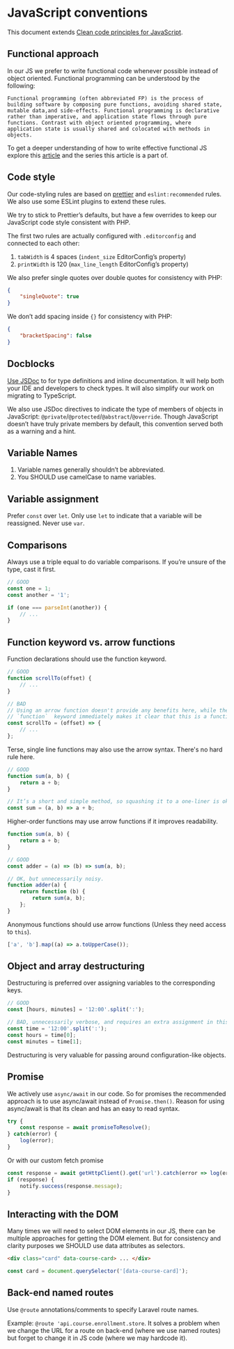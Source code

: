 # JavaScript conventions

This document extends
[Clean code principles for JavaScript](https://interactiondesignfoundation.github.io/handbook/library/front-end/clean-code-js.html).

## Functional approach

In our JS we prefer to write functional code whenever possible instead of object oriented. Functional programming can be understood by the following:

`Functional programming (often abbreviated FP) is the process of building software by composing pure functions, avoiding shared state, mutable data,and side-effects. Functional programming is declarative rather than imperative, and application state flows through pure functions. Contrast with object oriented programming, where application state is usually shared and colocated with methods in objects.`

To get a deeper understanding of how to write effective functional JS explore this [article](https://medium.com/javascript-scene/master-the-javascript-interview-what-is-functional-programming-7f218c68b3a0) and the series this article is a part of.

## Code style

Our code-styling rules are based on [prettier](https://github.com/prettier/prettier) and `eslint:recommended` rules. We
also use some ESLint plugins to extend these rules.

We try to stick to Prettier’s defaults, but have a few overrides to keep our JavaScript code style consistent with PHP.

The first two rules are actually configured with `.editorconfig` and connected to each other:

1.  `tabWidth` is 4 spaces (`indent_size` EditorConfig’s property)
1.  `printWidth` is 120 (`max_line_length` EditorConfig’s property)

We also prefer single quotes over double quotes for consistency with PHP:

```json
{
    "singleQuote": true
}
```

We don’t add spacing inside `{}` for consistency with PHP:

```json
{
    "bracketSpacing": false
}
```

## Docblocks

[Use JSDoc](./hints/jsdoc.md) to for type definitions and inline documentation. It will help both your IDE and
developers to check types. It will also simplify our work on migrating to TypeScript.

We also use JSDoc directives to indicate the type of members of objects in JavaScript:
`@private`/`@protected`/`@abstract`/`@override`.
Though JavaScript doesn’t have truly private members by default, this
convention served both as a warning and a hint.

## Variable Names

1. Variable names generally shouldn’t be abbreviated.
1. You SHOULD use camelCase to name variables.

## Variable assignment

Prefer `const` over `let`. Only use `let` to indicate that a variable will be reassigned. Never use `var`.

## Comparisons

Always use a triple equal to do variable comparisons. If you’re unsure of the type, cast it first.

```js
// GOOD
const one = 1;
const another = '1';

if (one === parseInt(another)) {
    // ...
}
```

## Function keyword vs. arrow functions

Function declarations should use the function keyword.

```js
// GOOD
function scrollTo(offset) {
    // ...
}

// BAD
// Using an arrow function doesn't provide any benefits here, while the
// `function`  keyword immediately makes it clear that this is a function.
const scrollTo = (offset) => {
    // ...
};
```

Terse, single line functions may also use the arrow syntax. There's no hard rule here.
```js
// GOOD
function sum(a, b) {
    return a + b;
}

// It’s a short and simple method, so squashing it to a one-liner is ok.
const sum = (a, b) => a + b;
```

Higher-order functions may use arrow functions if it improves readability.

```js
function sum(a, b) {
    return a + b;
}

// GOOD
const adder = (a) => (b) => sum(a, b);

// OK, but unnecessarily noisy.
function adder(a) {
    return function (b) {
        return sum(a, b);
    };
}
```

Anonymous functions should use arrow functions (Unless they need access to `this`).
```js
['a', 'b'].map((a) => a.toUpperCase());
```

## Object and array destructuring

Destructuring is preferred over assigning variables to the corresponding keys.

```js
// GOOD
const [hours, minutes] = '12:00'.split(':');

// BAD, unnecessarily verbose, and requires an extra assignment in this case.
const time = '12:00'.split(':');
const hours = time[0];
const minutes = time[1];
```

Destructuring is very valuable for passing around configuration-like objects.

## Promise

We actively use `async/await` in our code. So for promises the recommended approach is to use async/await instead of `Promise.then()`. Reason for using async/await is that its clean and has an easy to read syntax.

```js
try {
    const response = await promiseToResolve();
} catch(error) {
    log(error);
}
```

Or with our custom fetch promise

```js
const response = await getHttpClient().get('url').catch(error => log(error));
if (response) {
    notify.success(response.message);
}
```

## Interacting with the DOM

Many times we will need to select DOM elements in our JS, there can be multiple approaches for getting the DOM element. But for consistency and clarity purposes we SHOULD use data attributes as selectors.

```html
<div class="card" data-course-card> ... </div>
```

```js
const card = document.querySelector('[data-course-card]');
```

## Back-end named routes

Use `@route` annotations/comments to specify Laravel route names.

Example: `@route 'api.course.enrollment.store`.
It solves a problem when we change the URL for a route on back-end (where we use named routes)
but forget to change it in JS code (where we may hardcode it).
